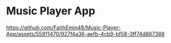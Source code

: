 # Music Player App



https://github.com/FatihEmin48/Music-Player-App/assets/55911470/927f4a36-aefb-4cb9-bf58-3ff74d867388


